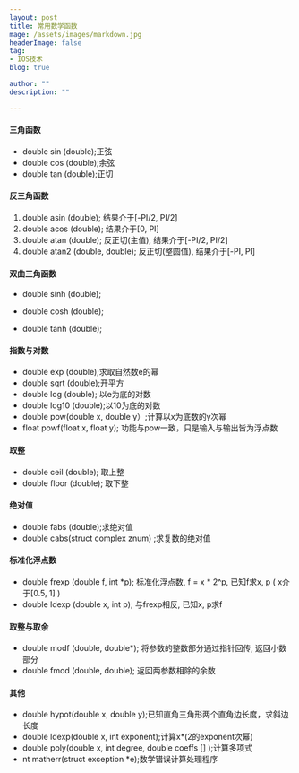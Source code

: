 ```yaml
---
layout: post
title: 常用数学函数
mage: /assets/images/markdown.jpg
headerImage: false
tag:
- IOS技术
blog: true

author: ""
description: ""

---
```


####  三角函数 

- double sin (double);正弦
- double cos (double);余弦
- double tan (double);正切

#### 反三角函数 

1. double asin (double); 结果介于[-PI/2, PI/2]
2. double acos (double); 结果介于[0, PI]
3. double atan (double); 反正切(主值), 结果介于[-PI/2, PI/2]
4. double atan2 (double, double); 反正切(整圆值), 结果介于[-PI, PI] 
　　　
#### 双曲三角函数 

-  double sinh (double);

-  double cosh (double);

-  double tanh (double);


#### 指数与对数 


- double exp (double);求取自然数e的幂
- double sqrt (double);开平方
- double log (double); 以e为底的对数
- double log10 (double);以10为底的对数
- double pow(double x, double y）;计算以x为底数的y次幂
- float powf(float x, float y); 功能与pow一致，只是输入与输出皆为浮点数
　

#### 取整 

- double ceil (double); 取上整
- double floor (double); 取下整
　　

#### 绝对值

- double fabs (double);求绝对值
- double cabs(struct complex znum) ;求复数的绝对值
　　
#### 标准化浮点数 

- double frexp (double f, int *p); 标准化浮点数, f = x * 2^p, 已知f求x, p ( x介于[0.5, 1] ) 
- double ldexp (double x, int p); 与frexp相反, 已知x, p求f 
　　
　　
#### 取整与取余 

- double modf (double, double*); 将参数的整数部分通过指针回传, 返回小数部分 
- double fmod (double, double); 返回两参数相除的余数
　　
　　
#### 其他 

- double hypot(double x, double y);已知直角三角形两个直角边长度，求斜边长度
- double ldexp(double x, int exponent);计算x*(2的exponent次幂)
- double poly(double x, int degree, double coeffs [] );计算多项式 
- nt matherr(struct exception *e);数学错误计算处理程序